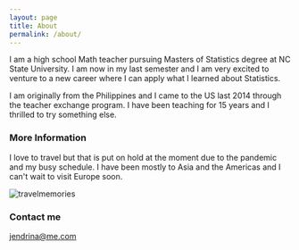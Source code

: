 ```yaml
---
layout: page
title: About
permalink: /about/
---
```


I am a high school Math teacher pursuing Masters of Statistics degree at NC State University. I am now in my last semester and I am very excited to venture to a new career where I can apply what I learned about Statistics.

I am originally from the Philippines and I came to the US last 2014 through the teacher exchange program. I have been teaching for 15 years and I thrilled to try something else. 


### More Information

I love to travel but that is put on hold at the moment due to the pandemic and my busy schedule. I have been mostly to Asia and the Americas and I can't wait to visit Europe soon.

![travelmemories](collage.png)

### Contact me

[jendrina@me.com](mailto:jendrina@me.com)
